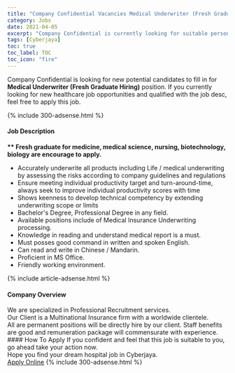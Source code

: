 ```yaml
---
title: "Company Confidential Vacancies Medical Underwriter (Fresh Graduate Hiring)" 
category: Jobs 
date: 2021-04-05 
excerpt: "Company Confidential is currently looking for suitable person to fill in the Medical Underwriter (Fresh Graduate Hiring) which positioned at Cyberjaya" 
tags: [Cyberjaya] 
toc: true 
toc_label: TOC 
toc_icon: "fire" 
--- 
```


<p>Company Confidential is looking for new potential candidates to fill in for <b>Medical Underwriter (Fresh Graduate Hiring)</b> position. If you currently looking for new healthcare job opportunities and qualified with the job desc, feel free to apply this job.
</p>{% include 300-adsense.html %} 
<div><div><h4>Job Description</h4></div><div><div><span><div><div><strong>** Fresh graduate for medicine, medical science, nursing, biotechnology, biology are encourage to apply.</strong></div><ul><li>Accurately underwrite all products including Life / medical underwriting by assessing the risks according to company guidelines and regulations</li><li>Ensure meeting individual productivity target and turn-around-time, always seek to improve individual productivity scores with time</li><li>Shows keenness to develop technical competency by extending underwriting scope or limits</li><li>Bachelor's Degree, Professional Degree in any field.</li><li>Available positions include of Medical Insurance Underwriting processing.</li><li>Knowledge in reading and understand medical report is a must.</li><li>Must posses good command in written and spoken English.</li><li>Can read and write in Chinese / Mandarin.</li><li>Proficient in MS Office.</li><li>Friendly working environment.</li></ul></div></span></div></div></div> 
{% include article-adsense.html %} 
<div><div><h4>Company Overview</h4></div><div><div><span><div><div>We are specialized in Professional Recruitment services.</div><div>Our Client is a Multinational Insurance firm with a worldwide clientele.</div><div>All are permanent positions will be directly hire by our client. Staff benefits are good and remuneration package will commensurate with experience.</div></div></span></div></div></div> 
#### How To Apply 
If you confident and feel that this job is suitable to you, go ahead take your action now. <br/> 
Hope you find your dream hospital job in Cyberjaya. <br/> 
<a href="https://www.jobstreet.com.my/en/job/medical-underwriter-fresh-graduate-hiring-4525137?jobId=jobstreet-my-job-4525137" class="btn btn--warning" target="_blank" rel="nofollow noopenner">Apply Online</a> 
{% include 300-adsense.html %} 
